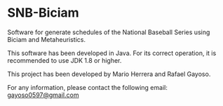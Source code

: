 # SNB-Biciam
Software for generate schedules of the National Baseball Series using Biciam and Metaheuristics.

This software has been developed in Java. For its correct operation, it is recommended to use JDK 1.8 or higher.

This project has been developed by Mario Herrera and Rafael Gayoso.

For any information, please contact the following email: gayoso0597@gmail.com
